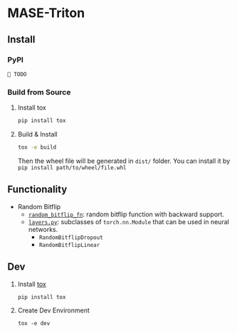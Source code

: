 # MASE-Triton

## Install

### PyPI

`🚧 TODO`

### Build from Source

1. Install tox

    ```bash
    pip install tox
    ```

2. Build & Install

    ```bash
    tox -e build
    ```

    Then the wheel file will be generated in `dist/` folder.
    You can install it by `pip install path/to/wheel/file.whl`


## Functionality
- Random Bitflip
    - [`random_bitflip_fn`](/src/mase_triton/random_bitflip/core.py): random bitflip function with backward support.
    - [`layers.py`](/src/mase_triton/random_bitflip/layers.py): subclasses of `torch.nn.Module` that can be used in neural networks.
        - `RandomBitflipDropout`
        - `RandomBitflipLinear`


## Dev

1. Install [tox](https://tox.wiki/en/latest/index.html)
    ```
    pip install tox
    ```

2. Create Dev Environment
    ```
    tox -e dev
    ```